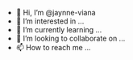 - 👋 Hi, I’m @jaynne-viana
- 👀 I’m interested in ...
- 🌱 I’m currently learning ...
- 💞️ I’m looking to collaborate on ...
- 📫 How to reach me ...

<!---
jaynne-viana/jaynne-viana is a ✨ special ✨ repository because its `README.md` (this file) appears on your GitHub profile.
You can click the Preview link to take a look at your changes.
--->
